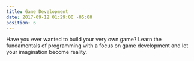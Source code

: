 ```yaml
---
title: Game Development
date: 2017-09-12 01:29:00 -05:00
position: 6
---
```


Have you ever wanted to build your very own game? Learn the fundamentals of programming with a focus on game development and let your imagination become reality.